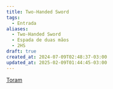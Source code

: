 ```yaml
---
title: Two-Handed Sword
tags:
  - Entrada
aliases:
  - Two-Handed Sword
  - Espada de duas mãos
  - 2HS
draft: true
created_at: 2024-07-09T02:48:37-03:00
updated_at: 2025-02-09T01:44:45-03:00
---
```


[Toram](content/entrada/2024/07/26/Toram.md)
